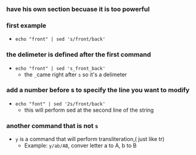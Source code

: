 
### have his own section becuase it is too powerful

### first example
- `echo "front" | sed 's/front/back'`

### the delimeter is defined after the first command
- `echo "front" | sed 's_front_back'`
	- the `_`came right after `s` so it's a delimeter

### add a number before s to specify the line you want to modify
- `echo "font" | sed '2s/front/back'`
	- this will perform sed at the second line of the string

### another command that is not `s`
- `y` is a command that will perform transliteration,( just like tr)
	- Example: `y/ab/AB`, conver letter a to A, b to B
